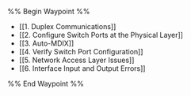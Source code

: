 %% Begin Waypoint %%
- [[1. Duplex Communications]]
- [[2. Configure Switch Ports at the Physical Layer]]
- [[3. Auto-MDIX]]
- [[4. Verify Switch Port Configuration]]
- [[5. Network Access Layer Issues]]
- [[6. Interface Input and Output Errors]]

%% End Waypoint %%

